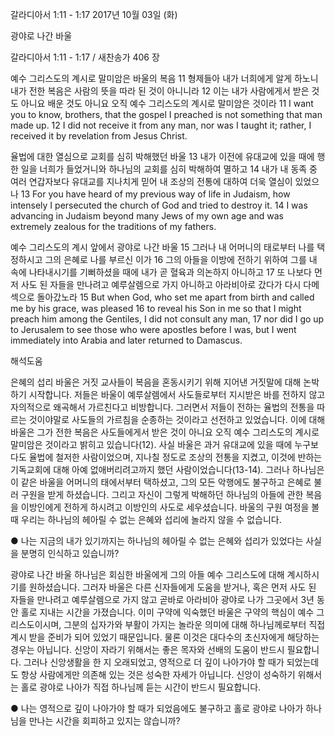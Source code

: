 갈라디아서 1:11 - 1:17 
2017년 10월 03일 (화)

광야로 나간 바울



갈라디아서 1:11 - 1:17 / 새찬송가 406 장


예수 그리스도의 계시로 말미암은 바울의 복음
11 형제들아 내가 너희에게 알게 하노니 내가 전한 복음은 사람의 뜻을 따라 된 것이 아니니라 12 이는 내가 사람에게서 받은 것도 아니요 배운 것도 아니요 오직 예수 그리스도의 계시로 말미암은 것이라
11 I want you to know, brothers, that the gospel I preached is not something that man made up. 12 I did not receive it from any man, nor was I taught it; rather, I received it by revelation from Jesus Christ.

율법에 대한 열심으로 교회를 심히 박해했던 바울
13 내가 이전에 유대교에 있을 때에 행한 일을 너희가 들었거니와 하나님의 교회를 심히 박해하여 멸하고 14 내가 내 동족 중 여러 연갑자보다 유대교를 지나치게 믿어 내 조상의 전통에 대하여 더욱 열심이 있었으나
13 For you have heard of my previous way of life in Judaism, how intensely I persecuted the church of God and tried to destroy it. 14 I was advancing in Judaism beyond many Jews of my own age and was extremely zealous for the traditions of my fathers.

예수 그리스도의 계시 앞에서 광야로 나간 바울
15 그러나 내 어머니의 태로부터 나를 택정하시고 그의 은혜로 나를 부르신 이가 16 그의 아들을 이방에 전하기 위하여 그를 내 속에 나타내시기를 기뻐하셨을 때에 내가 곧 혈육과 의논하지 아니하고 17 또 나보다 먼저 사도 된 자들을 만나려고 예루살렘으로 가지 아니하고 아라비아로 갔다가 다시 다메섹으로 돌아갔노라
15 But when God, who set me apart from birth and called me by his grace, was pleased 16 to reveal his Son in me so that I might preach him among the Gentiles, I did not consult any man, 17 nor did I go up to Jerusalem to see those who were apostles before I was, but I went immediately into Arabia and later returned to Damascus.

해석도움





은혜의 섭리
바울은 거짓 교사들이 복음을 혼동시키기 위해 지어낸 거짓말에 대해 논박하기 시작합니다. 저들은 바울이 예루살렘에서 사도들로부터 지시받은 바를 전하지 않고 자의적으로 왜곡해서 가르친다고 비방합니다. 그러면서 저들이 전하는 율법의 전통을 따르는 것이야말로 사도들의 가르침을 순종하는 것이라고 선전하고 있었습니다. 이에 대해 바울은 그가 전한 복음은 사도들에게서 받은 것이 아니요 오직 예수 그리스도의 계시로 말미암은 것이라고 밝히고 있습니다(12). 사실 바울은 과거 유대교에 있을 때에 누구보다도 율법에 철저한 사람이었으며, 지나칠 정도로 조상의 전통을 지켰고, 이것에 반하는 기독교회에 대해 아예 없애버리려고까지 했던 사람이었습니다(13-14). 그러나 하나님은 이 같은 바울을 어머니의 태에서부터 택하셨고, 그의 모든 악행에도 불구하고 은혜로 불러 구원을 받게 하셨습니다. 그리고 자신이 그렇게 박해하던 하나님의 아들에 관한 복음을 이방인에게 전하게 하시려고 이방인의 사도로 세우셨습니다. 바울의 구원 여정을 볼 때 우리는 하나님의 헤아릴 수 없는 은혜와 섭리에 놀라지 않을 수 없습니다.

● 나는 지금의 내가 있기까지는 하나님의 헤아릴 수 없는 은혜와 섭리가 있었다는 사실을 분명히 인식하고 있습니까?

광야로 나간 바울
하나님은 회심한 바울에게 그의 아들 예수 그리스도에 대해 계시하시기를 원하셨습니다. 그러자 바울은 다른 신자들에게 도움을 받거나, 혹은 먼저 사도 된 자들을 만나려고 예루살렘으로 가지 않고 곧바로 아라비아 광야로 나가 그곳에서 3년 동안 홀로 지내는 시간을 가졌습니다. 이미 구약에 익숙했던 바울은 구약의 핵심이 예수 그리스도이시며, 그분의 십자가와 부활이 가지는 놀라운 의미에 대해 하나님께로부터 직접 계시 받을 준비가 되어 있었기 때문입니다. 물론 이것은 대다수의 초신자에게 해당하는 경우는 아닙니다. 신앙이 자라기 위해서는 좋은 목자와 선배의 도움이 반드시 필요합니다. 그러나 신앙생활을 한 지 오래되었고, 영적으로 더 깊이 나아가야 할 때가 되었는데도 항상 사람에게만 의존해 있는 것은 성숙한 자세가 아닙니다. 신앙이 성숙하기 위해서는 홀로 광야로 나아가 직접 하나님께 듣는 시간이 반드시 필요합니다.

● 나는 영적으로 깊이 나아가야 할 때가 되었음에도 불구하고 홀로 광야로 나아가 하나님을 만나는 시간을 회피하고 있지는 않습니까?